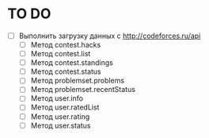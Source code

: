﻿TO DO
=====
- [ ] Выполнить загрузку данных с http://codeforces.ru/api
  - [ ] Метод contest.hacks
  - [ ] Метод contest.list
  - [ ] Метод contest.standings
  - [ ] Метод contest.status
  - [ ] Метод problemset.problems
  - [ ] Метод problemset.recentStatus
  - [ ] Метод user.info
  - [ ] Метод user.ratedList
  - [ ] Метод user.rating
  - [ ] Метод user.status
